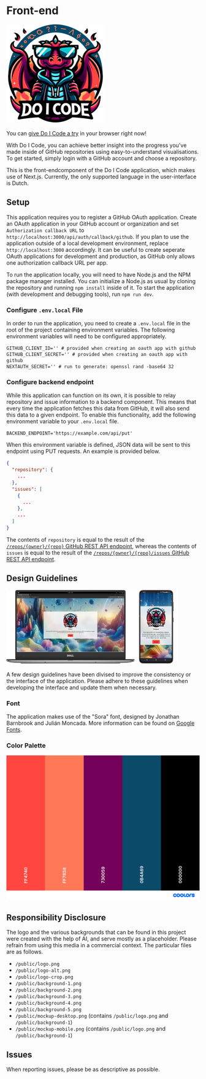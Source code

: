 # Front-end
<img height="256" width="256" src="./public/logo-crop.png"><br>
<br>
You can [give Do I Code a try](https://do-i-code.com) in your browser right now!

With Do I Code, you can achieve better insight into the progress you've made inside of GitHub repositories using easy-to-understand visualisations. To get started, simply login with a GitHub account and choose a repository.

This is the front-endcomponent of the Do I Code application, which makes use of Next.js. Currently, the only supported language in the user-interface is Dutch.

## Setup
This application requires you to register a GitHub OAuth application. Create an OAuth application in your GitHub account or organization and set `Authorization callback URL` to `http://localhost:3000/api/auth/callback/github`. If you plan to use the application outside of a local development environment, replace `http://localhost:3000` accordingly. It can be useful to create seperate OAuth applications for development and production, as GitHub only allows one authorization callback URL per app.

To run the application locally, you will need to have Node.js and the NPM package manager installed. You can initialize a Node.js as usual by cloning the repository and running `npm install` inside of it. To start the application (with development and debugging tools), run `npm run dev`.

### Configure `.env.local` File
In order to run the application, you need to create a `.env.local` file in the root of the project containing environment variables. The following environment variables will need to be configured appropriately.

```
GITHUB_CLIENT_ID='' # provided when creating an oauth app with github
GITHUB_CLIENT_SECRET='' # provided when creating an oauth app with github
NEXTAUTH_SECRET='' # run to generate: openssl rand -base64 32
```

### Configure backend endpoint
While this application can function on its own, it is possible to relay repository and issue information to a backend component. This means that every time the application fetches this data from GitHub, it will also send this data to a given endpoint. To enable this functionality, add the following environment variable to your `.env.local` file.

```
BACKEND_ENDPOINT='https://example.com/api/put'
```

When this environment variable is defined, JSON data will be sent to this endpoint using PUT requests. An example is provided below.

```json
{
  "repository": {
    ...
  },
  "issues": [
    {
      ...
    },
    ...
  ]
}
```

The contents of `repository` is equal to the result of the [`/repos/{owner}/{repo}` GitHub REST API endpoint](https://docs.github.com/en/rest/repos/repos?apiVersion=2022-11-28#get-a-repository), whereas the contents of `issues` is equal to the result of the [`/repos/{owner}/{repo}/issues` GitHub REST API endpoint](https://docs.github.com/en/rest/issues/issues?apiVersion=2022-11-28#list-repository-issues).

## Design Guidelines
<img height="192" src="./public/mockup-desktop.png"><img height="192" src="./public/mockup-phone.png"><br>
<br>
A few design guidelines have been divised to improve the consistency or the interface of the application. Please adhere to these guidelines when developing the interface and update them when necessary.

### Font
The application makes use of the "Sora" font, designed by Jonathan Barnbrook and Julián Moncada. More information can be found on [Google Fonts](https://fonts.google.com/specimen/Sora).

### Color Palette
[![Color Palette](./public/palette.png)](./public/palette.pdf)

## Responsibility Disclosure
The logo and the various backgrounds that can be found in this project were created with the help of AI, and serve mostly as a placeholder. Please refrain from using this media in a commercial context. The particular files are as follows.

- `/public/logo.png`
- `/public/logo-alt.png`
- `/public/logo-crop.png`
- `/public/background-1.png`
- `/public/background-2.png`
- `/public/background-3.png`
- `/public/background-4.png`
- `/public/background-5.png`
- `/public/mockup-desktop.png` (contains `/public/logo.png` and `/public/background-1`)
- `/public/mockup-mobile.png` (contains `/public/logo.png` and `/public/background-1`)


## Issues
When reporting issues, please be as descriptive as possible.